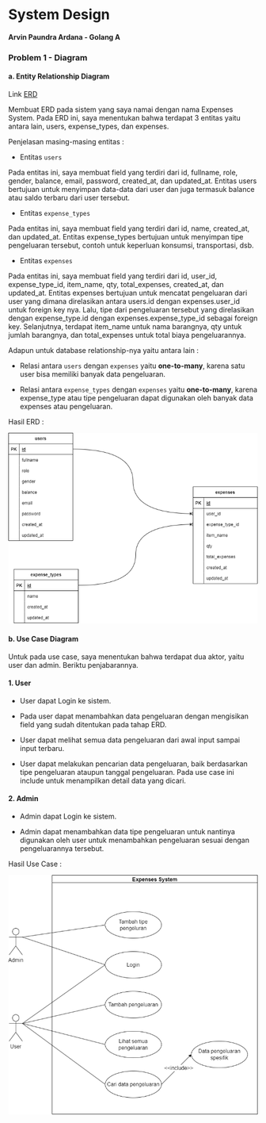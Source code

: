 # System Design

#### Arvin Paundra Ardana - Golang A

### Problem 1 - Diagram

#### a. Entity Relationship Diagram

Link [ERD](https://drive.google.com/file/d/1dqpgFFH3SPWFUMOZ3k0UeD6vaYhlwZ3r/view?usp=sharing)

Membuat ERD pada sistem yang saya namai dengan nama Expenses System. Pada ERD ini, saya menentukan bahwa terdapat 3 entitas yaitu antara lain, users, expense_types, dan expenses.

Penjelasan masing-masing entitas :

- Entitas `users`

Pada entitas ini, saya membuat field yang terdiri dari id, fullname, role, gender, balance, email, password, created_at, dan updated_at. Entitas users bertujuan untuk menyimpan data-data dari user dan juga termasuk balance atau saldo terbaru dari user tersebut.

- Entitas `expense_types`

Pada entitas ini, saya membuat field yang terdiri dari id, name, created_at, dan updated_at. Entitas expense_types bertujuan untuk menyimpan tipe pengeluaran tersebut, contoh untuk keperluan konsumsi, transportasi, dsb.

- Entitas `expenses`

Pada entitas ini, saya membuat field yang terdiri dari id, user_id, expense_type_id, item_name, qty, total_expenses, created_at, dan updated_at. Entitas expenses bertujuan untuk mencatat pengeluaran dari user yang dimana direlasikan antara users.id dengan expenses.user_id untuk foreign key nya. Lalu, tipe dari pengeluaran tersebut yang direlasikan dengan expense_type.id dengan expenses.expense_type_id sebagai foreign key. Selanjutnya, terdapat item_name untuk nama barangnya, qty untuk jumlah barangnya, dan total_expenses untuk total biaya pengeluarannya.

Adapun untuk database relationship-nya yaitu antara lain :

- Relasi antara `users` dengan `expenses` yaitu **one-to-many**, karena satu user bisa memiliki banyak data pengeluaran.

- Relasi antara `expense_types` dengan `expenses` yaitu **one-to-many**, karena expense_type atau tipe pengeluaran dapat digunakan oleh banyak data expenses atau pengeluaran.

Hasil ERD :

![ERD](https://github.com/arvinpaundra/go_arvin-paundra-ardana/blob/master/15_System%20Design/screenshots/ERD-expenses-system.png)

#### b. Use Case Diagram

Untuk pada use case, saya menentukan bahwa terdapat dua aktor, yaitu user dan admin. Beriktu penjabarannya.

#### 1. User

- User dapat Login ke sistem.

- Pada user dapat menambahkan data pengeluaran dengan mengisikan field yang sudah ditentukan pada tahap ERD.

- User dapat melihat semua data pengeluaran dari awal input sampai input terbaru.

- User dapat melakukan pencarian data pengeluaran, baik berdasarkan tipe pengeluaran ataupun tanggal pengeluaran. Pada use case ini include untuk menampilkan detail data yang dicari.

#### 2. Admin

- Admin dapat Login ke sistem.

- Admin dapat menambahkan data tipe pengeluaran untuk nantinya digunakan oleh user untuk menambahkan pengeluaran sesuai dengan pengeluarannya tersebut.

Hasil Use Case :

![use-case](https://github.com/arvinpaundra/go_arvin-paundra-ardana/blob/master/15_System%20Design/screenshots/Use-case-expenses-system.png)
